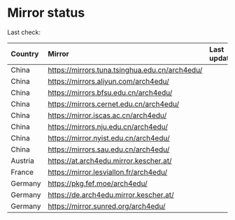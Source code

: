 <script src="./time.js"></script>
# Mirror status
Last check: <script type="text/javascript">localize(1713428578.2962763);</script>

|Country|Mirror|Last update|
|:------|:-----|:----------|
|China|https://mirrors.tuna.tsinghua.edu.cn/arch4edu/|<script type="text/javascript">localize(1713378665);</script>|
|China|https://mirrors.aliyun.com/arch4edu/|<script type="text/javascript">localize(1713378665);</script>|
|China|https://mirrors.bfsu.edu.cn/arch4edu/|<script type="text/javascript">localize(1713378665);</script>|
|China|https://mirrors.cernet.edu.cn/arch4edu/|<script type="text/javascript">localize(1713378665);</script>|
|China|https://mirror.iscas.ac.cn/arch4edu/|<script type="text/javascript">localize(1713378665);</script>|
|China|https://mirrors.nju.edu.cn/arch4edu/|<script type="text/javascript">localize(1713378665);</script>|
|China|https://mirror.nyist.edu.cn/arch4edu/|<script type="text/javascript">localize(1713378665);</script>|
|China|https://mirrors.sau.edu.cn/arch4edu/|<script type="text/javascript">localize(1713378665);</script>|
|Austria|https://at.arch4edu.mirror.kescher.at/|<script type="text/javascript">localize(1713378665);</script>|
|France|https://mirror.lesviallon.fr/arch4edu/|<script type="text/javascript">localize(1713378665);</script>|
|Germany|https://pkg.fef.moe/arch4edu/|<script type="text/javascript">localize(1713378665);</script>|
|Germany|https://de.arch4edu.mirror.kescher.at/|<script type="text/javascript">localize(1713378665);</script>|
|Germany|https://mirror.sunred.org/arch4edu/|<script type="text/javascript">localize(1713378665);</script>|

<script src="./tablefilter/tablefilter.js"></script>
<script src="./table.js"></script>